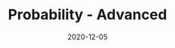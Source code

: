 ---
layout: post
mathjax: true
title: "Probability - Advanced "
read: 15
secondary: prob&stat
date: 2020-12-05
---